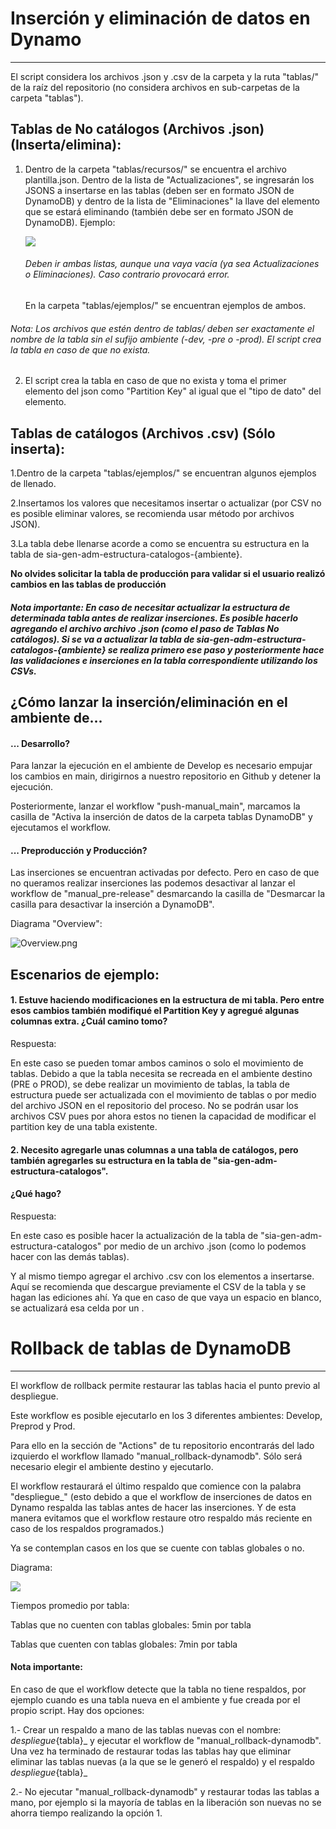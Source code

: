 # Inserción y eliminación de datos en Dynamo

_____________________________

El script considera los archivos .json y .csv de la carpeta y la ruta "tablas/" de la raíz del repositorio (no considera archivos en sub-carpetas de la carpeta "tablas").

## Tablas de No catálogos (Archivos .json)(Inserta/elimina):

1. Dentro de la carpeta "tablas/recursos/" se encuentra el archivo plantilla.json.
   Dentro de la lista de "Actualizaciones", se ingresarán los JSONS a insertarse en las tablas (deben ser en formato JSON de DynamoDB) y dentro de la lista de "Eliminaciones" la llave del elemento que se estará eliminando (también debe ser en formato JSON de DynamoDB). Ejemplo:
   
   ![](./ejemplo_eliminaciones.PNG)
   
   ###### Deben ir ambas listas, aunque una vaya vacía (ya sea Actualizaciones o Eliminaciones). Caso contrario provocará error.

   En la carpeta "tablas/ejemplos/" se encuentran ejemplos de ambos.

###### Nota: Los archivos que estén dentro de tablas/ deben ser exactamente el nombre de la tabla sin el sufijo ambiente (-dev, -pre o -prod). El script crea la tabla en caso de que no exista.

2. El script crea la tabla en caso de que no exista y toma el primer elemento del json como "Partition Key" al igual que el "tipo de dato" del elemento.

## Tablas de catálogos (Archivos .csv) (Sólo inserta):

1.Dentro de la carpeta "tablas/ejemplos/" se encuentran algunos ejemplos de llenado.

2.Insertamos los valores que necesitamos insertar o actualizar (por CSV no es posible eliminar valores, se recomienda usar método por archivos JSON).

3.La tabla debe llenarse acorde a como se encuentra su estructura en la tabla de sia-gen-adm-estructura-catalogos-{ambiente}.

**No olvides solicitar la tabla de producción para validar si el usuario realizó cambios en las tablas de producción**

##### Nota importante: En caso de necesitar actualizar la estructura de determinada tabla antes de realizar inserciones. Es posible hacerlo agregando el archivo archivo .json (como el paso de Tablas No catálogos). Si se va a actualizar la tabla de sia-gen-adm-estructura-catalogos-{ambiente} se realiza primero ese paso y posteriormente hace las validaciones e inserciones en la tabla correspondiente utilizando los CSVs.

## ¿Cómo lanzar la inserción/eliminación en el ambiente de...

#### ... Desarrollo?

Para lanzar la ejecución en el ambiente de Develop es necesario empujar los cambios en main, dirigirnos a nuestro repositorio en Github y detener la ejecución.

Posteriormente, lanzar el workflow "push-manual_main",  marcamos la casilla de "Activa la inserción de datos de la carpeta tablas DynamoDB" y ejecutamos el workflow.

#### ... Preproducción y Producción?

Las inserciones se encuentran activadas por defecto. Pero en caso de que no queramos realizar inserciones las podemos desactivar al lanzar el workflow de "manual_pre-release" desmarcando la casilla de "Desmarcar la casilla para desactivar la inserción a DynamoDB".

Diagrama "Overview":

![Overview.png](./Overview_Inserciones_DynamoDB.png)

## Escenarios de ejemplo:

#### 1. Estuve haciendo modificaciones en la estructura de mi tabla. Pero entre esos cambios también modifiqué el Partition Key y agregué algunas columnas extra. ¿Cuál camino tomo?

Respuesta: 

En este caso se pueden tomar ambos caminos o solo el movimiento de tablas. Debido a que la tabla necesita se recreada en el ambiente destino (PRE o PROD), se debe realizar un movimiento de tablas, la tabla de estructura puede ser actualizada con el movimiento de tablas o por medio del archivo JSON en el repositorio del proceso. No se podrán usar los archivos CSV pues por ahora estos no tienen la capacidad de modificar el partition key de una tabla existente.

#### 2. Necesito agregarle unas columnas a una tabla de catálogos, pero también agregarles su estructura en la tabla de "sia-gen-adm-estructura-catalogos".

#### ¿Qué hago?

Respuesta:

En este caso es posible hacer la actualización de la tabla de "sia-gen-adm-estructura-catalogos" por medio de un archivo .json (como lo podemos hacer con las demás tablas).

Y al mismo tiempo agregar el archivo .csv con los elementos a insertarse. Aquí se recomienda que descargue previamente el CSV de la tabla y se hagan las ediciones ahí. Ya que en caso de que vaya un espacio en blanco, se actualizará esa celda por un <empty>.

# Rollback de tablas de DynamoDB

---

El workflow de rollback permite restaurar las tablas hacia el punto previo al despliegue. 

Este workflow es posible ejecutarlo en los 3 diferentes ambientes: Develop, Preprod y Prod. 

Para ello en la sección de "Actions" de tu repositorio encontrarás del lado izquierdo el workflow llamado "manual_rollback-dynamodb". Sólo será necesario elegir el ambiente destino y ejecutarlo.

El workflow restaurará el último respaldo que comience con la palabra "despliegue_" (esto debido a que el workflow de inserciones de datos en Dynamo respalda las tablas antes de hacer las inserciones. Y de esta manera evitamos que el workflow restaure otro respaldo más reciente en caso de los respaldos programados.)

Ya se contemplan casos en los que se cuente con tablas globales o no.

Diagrama:

![](./Overview_rollback_DynamoDB.png)

Tiempos promedio por tabla:

Tablas que no cuenten con tablas globales: 5min por tabla

Tablas que cuenten con tablas globales: 7min por tabla

#### Nota importante:

En caso de que el workflow detecte que la tabla no tiene respaldos, por ejemplo cuando es una tabla nueva en el ambiente y fue creada por el propio script. Hay dos opciones:

1.- Crear un respaldo a mano de las tablas nuevas con el nombre: _despliegue_{tabla}_ y ejecutar el workflow de "manual_rollback-dynamodb". Una vez ha terminado de restaurar todas las tablas hay que eliminar eliminar las tablas nuevas (a la que se le generó el respaldo) y el respaldo _despliegue_{tabla}_

2.- No ejecutar "manual_rollback-dynamodb" y restaurar todas las tablas a mano, por ejemplo si la mayoría de tablas en la liberación son nuevas no se ahorra tiempo realizando la opción 1.